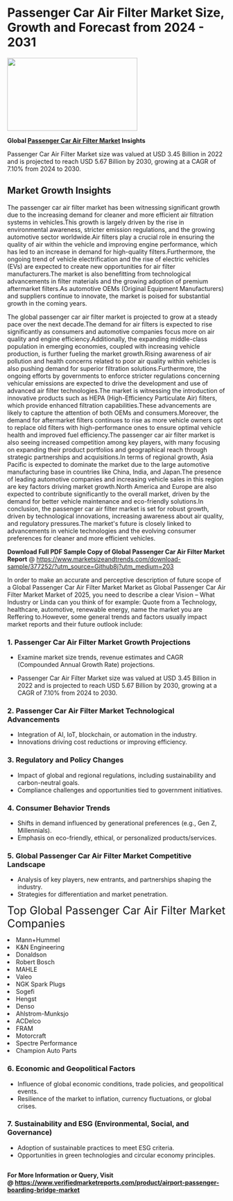<H1>Passenger Car Air Filter Market Size, Growth and Forecast from 2024 - 2031</H1><img class="aligncenter size-medium wp-image-584254" src="https://thirdeyenews.in/wp-content/uploads/2024/09/Global-Market-Research-300x168.jpeg" alt="" width="300" height="168" /><p><strong>Global&nbsp;<a href="https://www.marketsizeandtrends.com/download-sample/377252/?utm_source=Github8j?utm_medium=203">Passenger Car Air Filter Market</a> Insights</strong></p><p>Passenger Car Air Filter Market size was valued at USD 3.45 Billion in 2022 and is projected to reach USD 5.67 Billion by 2030, growing at a CAGR of 7.10% from 2024 to 2030.</p><p><h2>Market Growth Insights</h2> <p>The passenger car air filter market has been witnessing significant growth due to the increasing demand for cleaner and more efficient air filtration systems in vehicles.This growth is largely driven by the rise in environmental awareness, stricter emission regulations, and the growing automotive sector worldwide.Air filters play a crucial role in ensuring the quality of air within the vehicle and improving engine performance, which has led to an increase in demand for high-quality filters.Furthermore, the ongoing trend of vehicle electrification and the rise of electric vehicles (EVs) are expected to create new opportunities for air filter manufacturers.The market is also benefitting from technological advancements in filter materials and the growing adoption of premium aftermarket filters.As automotive OEMs (Original Equipment Manufacturers) and suppliers continue to innovate, the market is poised for substantial growth in the coming years.</p> <p>The global passenger car air filter market is projected to grow at a steady pace over the next decade.The demand for air filters is expected to rise significantly as consumers and automotive companies focus more on air quality and engine efficiency.Additionally, the expanding middle-class population in emerging economies, coupled with increasing vehicle production, is further fueling the market growth.Rising awareness of air pollution and health concerns related to poor air quality within vehicles is also pushing demand for superior filtration solutions.Furthermore, the ongoing efforts by governments to enforce stricter regulations concerning vehicular emissions are expected to drive the development and use of advanced air filter technologies.The market is witnessing the introduction of innovative products such as HEPA (High-Efficiency Particulate Air) filters, which provide enhanced filtration capabilities.These advancements are likely to capture the attention of both OEMs and consumers.Moreover, the demand for aftermarket filters continues to rise as more vehicle owners opt to replace old filters with high-performance ones to ensure optimal vehicle health and improved fuel efficiency.The passenger car air filter market is also seeing increased competition among key players, with many focusing on expanding their product portfolios and geographical reach through strategic partnerships and acquisitions.In terms of regional growth, Asia Pacific is expected to dominate the market due to the large automotive manufacturing base in countries like China, India, and Japan.The presence of leading automotive companies and increasing vehicle sales in this region are key factors driving market growth.North America and Europe are also expected to contribute significantly to the overall market, driven by the demand for better vehicle maintenance and eco-friendly solutions.In conclusion, the passenger car air filter market is set for robust growth, driven by technological innovations, increasing awareness about air quality, and regulatory pressures.The market's future is closely linked to advancements in vehicle technologies and the evolving consumer preferences for cleaner and more efficient vehicles.</p> <p><span class=""><strong>Download Full PDF Sample Copy of Global Passenger Car Air Filter Market Report</strong> @ <a href="https://www.marketsizeandtrends.com/download-sample/377252/?utm_source=Github8j?utm_medium=203" target="_blank">https://www.marketsizeandtrends.com/download-sample/377252/?utm_source=Github8j?utm_medium=203</a></span></p><p>In order to make an accurate and perceptive description of future scope of a Global&nbsp;Passenger Car Air Filter Market Market as Global&nbsp;Passenger Car Air Filter Market Market of 2025, you need to describe a clear Vision &ndash; What Industry or Linda can you think of for example: Quote from a Technology, healthcare, automotive, renewable energy, name the market you are Reffering to.However, some general trends and factors usually impact market reports and their future outlook include:</p><h3>1.&nbsp;<strong>Passenger Car Air Filter Market Growth Projections</strong></h3><ul><li>Examine market size trends, revenue estimates and CAGR (Compounded Annual Growth Rate) projections.</li><li><p>Passenger Car Air Filter Market size was valued at USD 3.45 Billion in 2022 and is projected to reach USD 5.67 Billion by 2030, growing at a CAGR of 7.10% from 2024 to 2030.</p></li></ul><h3>2.&nbsp;<strong>Passenger Car Air Filter Market Technological Advancements</strong></h3><ul><li>Integration of AI, IoT, blockchain, or automation in the industry.</li><li>Innovations driving cost reductions or improving efficiency.</li></ul><h3>3.&nbsp;<strong>Regulatory and Policy Changes</strong></h3><ul><li>Impact of global and regional regulations, including sustainability and carbon-neutral goals.</li><li>Compliance challenges and opportunities tied to government initiatives.</li></ul><h3>4.&nbsp;<strong>Consumer Behavior Trends</strong></h3><ul><li>Shifts in demand influenced by generational preferences (e.g., Gen Z, Millennials).</li><li>Emphasis on eco-friendly, ethical, or personalized products/services.</li></ul><h3>5.&nbsp;<strong>Global Passenger Car Air Filter Market Competitive Landscape</strong></h3><ul><li>Analysis of key players, new entrants, and partnerships shaping the industry.</li><li>Strategies for differentiation and market penetration.</li></ul><p data-pm-slice="1 1 []"><span style="color: inherit; font-family: inherit; font-size: 25px;">Top Global Passenger Car Air Filter Market Companies</span></p><div class="" data-test-id=""><p><li>Mann+Hummel</li><li> K&N Engineering</li><li> Donaldson</li><li> Robert Bosch</li><li> MAHLE</li><li> Valeo</li><li> NGK Spark Plugs</li><li> Sogefi</li><li> Hengst</li><li> Denso</li><li> Ahlstrom-Munksjo</li><li> ACDelco</li><li> FRAM</li><li> Motorcraft</li><li> Spectre Performance</li><li> Champion Auto Parts</li></p></div><h3>6.&nbsp;<strong>Economic and Geopolitical Factors</strong></h3><ul><li>Influence of global economic conditions, trade policies, and geopolitical events.</li><li>Resilience of the market to inflation, currency fluctuations, or global crises.</li></ul><h3>7.&nbsp;<strong>Sustainability and ESG (Environmental, Social, and Governance)</strong></h3><ul><li>Adoption of sustainable practices to meet ESG criteria.</li><li>Opportunities in green technologies and circular economy principles.</li></ul><h2><strong style="font-size: 14px;">For More Information or Query, Visit @&nbsp;</strong><a style="background-color: #ffffff; font-size: 14px;" href="https://www.marketsizeandtrends.com/report/passenger-car-air-filter-market/" target="_blank">https://www.verifiedmarketreports.com/product/airport-passenger-boarding-bridge-market</a></h2>